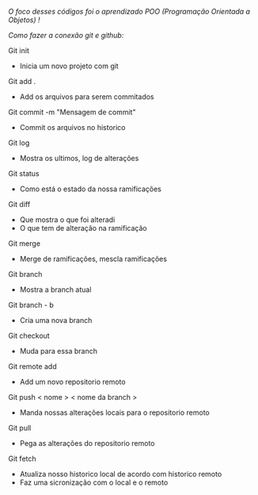 *O foco desses códigos foi o aprendizado POO (Programação Orientada a Objetos) !*

*Como fazer a conexão git e github:*

Git init
 - Inicia um novo projeto com git

Git add .
 - Add os arquivos para serem commitados

Git commit -m "Mensagem de commit"
 - Commit os arquivos no historico

Git log
 - Mostra os ultimos, log de alterações
   
Git status
 - Como está o estado da nossa ramificações

Git diff
 - Que mostra o que foi alteradi
 - O que tem de alteração na ramificação

Git merge
 - Merge de ramificações, mescla ramificações

Git branch
 - Mostra a branch atual

Git branch - b <Nome da branch>
 - Cria uma nova branch

Git checkout <Nome da branch>
- Muda para essa branch

Git remote add <nome> <url>
 - Add um novo repositorio remoto

Git push < nome > < nome da branch >
 - Manda nossas alterações locais para o repositorio remoto

Git pull <nome> <nome-da-branch>
  - Pega as alterações do repositorio remoto

Git fetch
  - Atualiza nosso historico local de acordo com historico remoto
  - Faz uma sicronização com o local e o remoto
